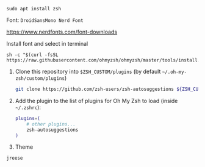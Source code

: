 ```shell
sudo apt install zsh
```

Font: `DroidSansMono Nerd Font`

https://www.nerdfonts.com/font-downloads

Install font and select in terminal

```shell
sh -c "$(curl -fsSL https://raw.githubusercontent.com/ohmyzsh/ohmyzsh/master/tools/install.sh)"
```

1. Clone this repository into `$ZSH_CUSTOM/plugins` (by default `~/.oh-my-zsh/custom/plugins`)

    ```sh
    git clone https://github.com/zsh-users/zsh-autosuggestions ${ZSH_CUSTOM:-~/.oh-my-zsh/custom}/plugins/zsh-autosuggestions
    ```

2. Add the plugin to the list of plugins for Oh My Zsh to load (inside `~/.zshrc`):

    ```sh
    plugins=( 
        # other plugins...
        zsh-autosuggestions
    )
    ```
   
3. Theme

`jreese`